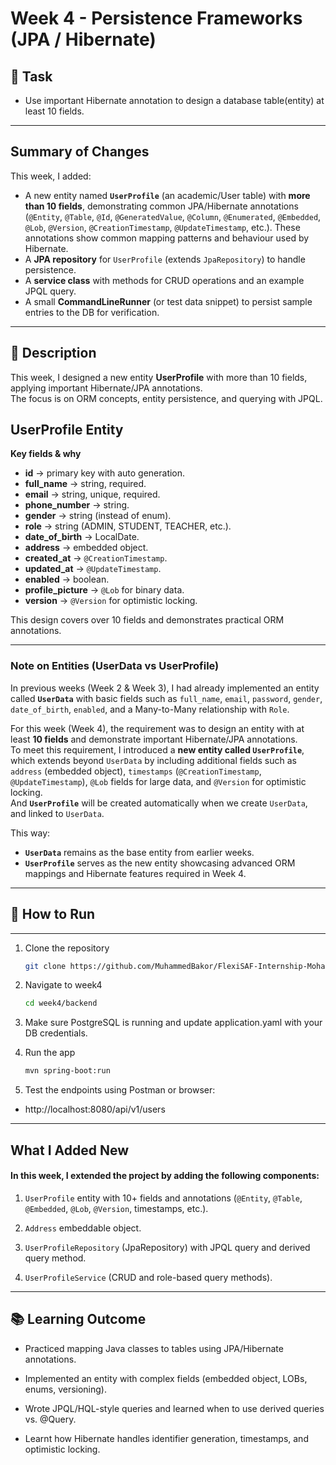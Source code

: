 # Week 4 - Persistence Frameworks (JPA / Hibernate)


## 🎯 Task
- Use important Hibernate annotation to design a database table(entity) at least 10 fields.

---
## Summary of Changes
This week, I added:
- A new entity named **`UserProfile`** (an academic/User table) with **more than 10 fields**, demonstrating common JPA/Hibernate annotations 
(`@Entity`, `@Table`, `@Id`, `@GeneratedValue`, `@Column`, `@Enumerated`, `@Embedded`,
`@Lob`, `@Version`, `@CreationTimestamp`, `@UpdateTimestamp`, etc.). 
These annotations show common mapping patterns and behaviour used by Hibernate.
- A **JPA repository** for `UserProfile` (extends `JpaRepository`) to handle persistence.
- A **service class** with methods for CRUD operations and an example JPQL query.
- A small **CommandLineRunner** (or test data snippet) to persist sample entries to the DB for verification.

---

## 📖 Description
This week, I designed a new entity **UserProfile** with more than 10 fields, applying important Hibernate/JPA annotations.  
The focus is on ORM concepts, entity persistence, and querying with JPQL.

## UserProfile Entity
**Key fields & why**
- **id** → primary key with auto generation.
- **full_name** → string, required.
- **email** → string, unique, required.
- **phone_number** → string.
- **gender** → string (instead of enum).
- **role** → string (ADMIN, STUDENT, TEACHER, etc.).
- **date_of_birth** → LocalDate.
- **address** → embedded object.
- **created_at** → `@CreationTimestamp`.
- **updated_at** → `@UpdateTimestamp`.
- **enabled** → boolean.
- **profile_picture** → `@Lob` for binary data.
- **version** → `@Version` for optimistic locking.

This design covers over 10 fields and demonstrates practical ORM annotations.

---

### Note on Entities (UserData vs UserProfile)
In previous weeks (Week 2 & Week 3), I had already implemented an entity called **`UserData`** with basic fields such as `full_name`, `email`, `password`, `gender`, `date_of_birth`, `enabled`, and a Many-to-Many relationship with `Role`.

For this week (Week 4), the requirement was to design an entity with at least **10 fields** and demonstrate important Hibernate/JPA annotations.  
To meet this requirement, I introduced a **new entity called `UserProfile`**, which extends beyond `UserData` by including additional fields such as `address` (embedded object), `timestamps` (`@CreationTimestamp`, `@UpdateTimestamp`), `@Lob` fields for large data, and `@Version` for optimistic locking.
<br> And **`UserProfile`** will be created automatically when we create `UserData`, and linked to `UserData`.

This way:
- **`UserData`** remains as the base entity from earlier weeks.
- **`UserProfile`** serves as the new entity showcasing advanced ORM mappings and Hibernate features required in Week 4.

---

## 🚀 How to Run

---
1. Clone the repository
   ```bash
   git clone https://github.com/MuhammedBakor/FlexiSAF-Internship-MohammadBakurIbrahim.git

2. Navigate to week4

   ```bash
   cd week4/backend

3. Make sure PostgreSQL is running and update application.yaml with your DB credentials.


4. Run the app

   ```bash
   mvn spring-boot:run

5. Test the endpoints using Postman or browser:

 - http://localhost:8080/api/v1/users
---

## What I Added New

#### In this week, I extended the project by adding the following components:


1. `UserProfile` entity with 10+ fields and annotations (`@Entity`, `@Table`, `@Embedded`, `@Lob`, `@Version`, timestamps, etc.).

2. `Address` embeddable object.

3. `UserProfileRepository` (JpaRepository) with JPQL query and derived query method.

4. `UserProfileService` (CRUD and role-based query methods).

---

## 📚 Learning Outcome
- Practiced mapping Java classes to tables using JPA/Hibernate annotations.

- Implemented an entity with complex fields (embedded object, LOBs, enums, versioning).

- Wrote JPQL/HQL-style queries and learned when to use derived queries vs. @Query.

- Learnt how Hibernate handles identifier generation, timestamps, and optimistic locking.
 


